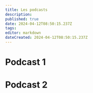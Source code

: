```yaml
---
title: Les podcasts
description: 
published: true
date: 2024-04-12T08:50:15.237Z
tags: 
editor: markdown
dateCreated: 2024-04-12T08:50:15.237Z
---
```


# Podcast 1



# Podcast 2